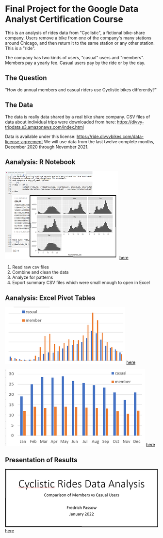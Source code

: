 # Final Project for the Google Data Analyst Certification Course

This is an analysis of rides data from "Cyclistic", a fictional bike-share company. Users remove a bike from one of the company's many stations around Chicago, and then return it to the same station or any other station. This is a "ride".

The company has two kinds of users, "casual" users and "members". Members pay a yearly fee. Casual users pay by the ride or by the day.

## The Question

"How do annual members and casual riders use Cyclistic bikes differently?"

## The Data

The data is really data shared by a real bike share company. 
CSV files of data about individual trips were downloaded from here: https://divvy-tripdata.s3.amazonaws.com/index.html

Data is available under this license: https://ride.divvybikes.com/data-license-agreement
We will use data from the last twelve complete months, December 2020 through November 2021.

## Aanalysis: R Notebook
[![R Notebook Icon](r_thumb.png)](cyclistic_bike_share_analysis.html)
[here](cyclistic_bike_share_analysis.html)
1. Read raw csv files
2. Combine and clean the data
3. Analyze for patterns
4. Export summary CSV files which were small enough to open in Excel

## Aanalysis: Excel Pivot Tables
[![Excel Icon](excel_hour_thumb.png)](graphs_by_hour_and_weekday.xlsx)
[here](graphs_by_hour_and_weekday.xlsx)

[![Exel Icon](excel_monthly_thumb.png)](monthly_summary.xlsx)
[here](monthly_summary.xlsx)

## Presentation of Results

[![PPT Icon](ppt_thumb.png)](cyclistic.pptx)
[here](cyclistic.pptx)
